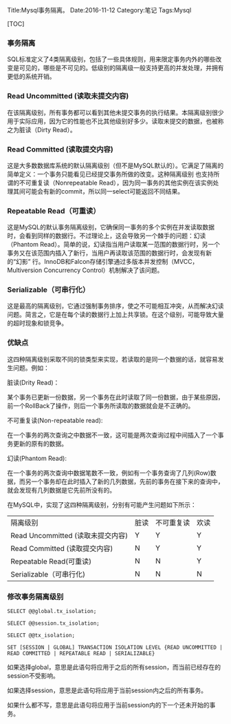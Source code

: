 Title:Mysql事务隔离。
Date:2016-11-12
Category:笔记
Tags:Mysql

[TOC]

### 事务隔离

SQL标准定义了4类隔离级别，包括了一些具体规则，用来限定事务内外的哪些改变是可见的，哪些是不可见的。低级别的隔离级一般支持更高的并发处理，并拥有更低的系统开销。

### Read Uncommitted (读取未提交内容)

在该隔离级别，所有事务都可以看到其他未提交事务的执行结果。本隔离级别很少用于实际应用，因为它的性能也不比其他级别好多少。读取未提交的数据，也被称之为脏读（Dirty Read）。

### Read Committed (读取提交内容)

这是大多数数据库系统的默认隔离级别（但不是MySQL默认的）。它满足了隔离的简单定义：一个事务只能看见已经提交事务所做的改变。这种隔离级别 也支持所谓的不可重复读（Nonrepeatable Read），因为同一事务的其他实例在该实例处理其间可能会有新的commit，所以同一select可能返回不同结果。

### Repeatable Read（可重读）

这是MySQL的默认事务隔离级别，它确保同一事务的多个实例在并发读取数据时，会看到同样的数据行。不过理论上，这会导致另一个棘手的问题：幻读 （Phantom Read）。简单的说，幻读指当用户读取某一范围的数据行时，另一个事务又在该范围内插入了新行，当用户再读取该范围的数据行时，会发现有新的“幻影” 行。InnoDB和Falcon存储引擎通过多版本并发控制（MVCC，Multiversion Concurrency Control）机制解决了该问题。

### Serializable（可串行化）

这是最高的隔离级别，它通过强制事务排序，使之不可能相互冲突，从而解决幻读问题。简言之，它是在每个读的数据行上加上共享锁。在这个级别，可能导致大量的超时现象和锁竞争。

### 优缺点

这四种隔离级别采取不同的锁类型来实现，若读取的是同一个数据的话，就容易发生问题。例如：

脏读(Drity Read)：

某个事务已更新一份数据，另一个事务在此时读取了同一份数据，由于某些原因，前一个RollBack了操作，则后一个事务所读取的数据就会是不正确的。

不可重复读(Non-repeatable read):

在一个事务的两次查询之中数据不一致，这可能是两次查询过程中间插入了一个事务更新的原有的数据。

幻读(Phantom Read):

在一个事务的两次查询中数据笔数不一致，例如有一个事务查询了几列(Row)数据，而另一个事务却在此时插入了新的几列数据，先前的事务在接下来的查询中，就会发现有几列数据是它先前所没有的。

在MySQL中，实现了这四种隔离级别，分别有可能产生问题如下所示：

<table class="table table-bordered">
  <tr>
  	<td>隔离级别</td>
  	<td>脏读</td>
  	<td>不可重复读</td>
  	<td>欢读</td>
  </tr>
  <tr>
  	<td>Read Uncommitted (读取未提交内容)</td>
  	<td>Y</td>
  	<td>Y</td>
  	<td>Y</td>
  </tr>
  <tr>
  	<td>Read Committed (读取提交内容)</td>
  	<td>N</td>
  	<td>Y</td>
  	<td>Y</td>
  </tr>
  <tr>
    <td>Repeatable Read(可重读)</td>
  	 <td>N</td>
  	 <td>N</td>
  	 <td>Y</td>
  </tr>
  <tr>
    <td>Serializable（可串行化)</td>
  	  <td>N</td>
  	  <td>N</td>
  	  <td>N</td>
  </tr>
</table>

### 修改事务隔离级别

	SELECT @@global.tx_isolation; 

	SELECT @@session.tx_isolation; 

	SELECT @@tx_isolation;

	SET [SESSION | GLOBAL] TRANSACTION ISOLATION LEVEL {READ UNCOMMITTED | READ COMMITTED | REPEATABLE READ | SERIALIZABLE}
	
如果选择global，意思是此语句将应用于之后的所有session，而当前已经存在的session不受影响。

如果选择session，意思是此语句将应用于当前session内之后的所有事务。

如果什么都不写，意思是此语句将应用于当前session内的下一个还未开始的事务。
